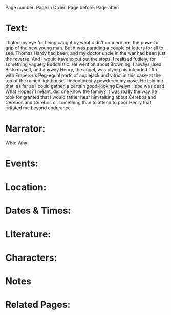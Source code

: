 Page number:
Page in Order:
Page before:
Page after:

# Text:
I hated my eye for being caught by what didn't concern me: the powerful grip of the new young man. But it was parading a couple of letters for all to see. Thomas Hardy had been, and my doctor uncle in the war had been just the reverse. And I would have to cut out the stops, I realised futilely, for something vaguely Buddhistic. He went on about Browning. I always used Bisto myself, and anyway Henry, the angel, was plying his intended fifth with Emperor's Peg-equal parts of applejack and vitriol in this case-at the top of the ruined lighthouse. I incontinently powdered my nose. He told me that, as far as I could gather, a certain good-looking Evelyn Hope was dead. What Hopes? I meant, did one know the family? It was really the way he took for granted that I would rather hear him talking about Cerebos and Cerebos and Cerebos or something than to attend to poor Henry that irritated me beyond endurance.


# Narrator:
Who:
Why:

# Events:

# Location:

# Dates & Times:

# Literature:

# Characters:

# Notes

# Related Pages:

